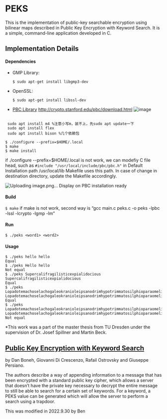 # PEKS

This is the implementation of public-key searchable encryption using bilinear maps described in 
Public Key Encryption with Keyword Search. It is a simple, command-line application developed in C.

## Implementation Details

#### Dependencies

* GMP Library: 

  ```$ sudo apt-get install libgmp3-dev```
* OpenSSL: 

  ```$ sudo apt-get install libssl-dev```
* [PBC Library](https://crypto.stanford.edu/pbc)
http://crypto.stanford.edu/pbc/download.html
![image](https://user-images.githubusercontent.com/40285558/193268795-831ebc8a-05d9-4b1f-89d3-16a76df14fc5.png)
 ```

  sudo apt install m4 %注意小写m，装不上，先sudo apt update一下
  sudo apt install flex
  sudo apt install bison %几个依赖包
  ```

  ```
  $ ./configure --prefix=$HOME/.local
  $ make
  $ make install
  ```
  if ./configure --prefix=$HOME/.local is not work, we can modefiy C file head, such as 
    ```
  #include "/usr/local/include/pbc/pbc.h"
    ```
    in Default Installation path  /usr/local/lib
  Makefile uses this path. In case of change in destination directory, update the Makefile accordingly.
  
  ![Uploading image.png…]()
  Display on PBC installation ready

#### Build

   ```$ make```
   if make is not work, second way is “gcc main.c peks.c -o peks -lpbc -lssl -lcrypto -lgmp -lm”

#### Run

   ```$ ./peks <word1> <word2>```

#### Usage

```
$ ./peks hello hello
Equal
$ ./peks Hello hello
Not equal
$ ./peks Supercalifragilisticexpialidocious Supercalifragilisticexpialidocious
Equal
$ ./peks Lopadotemachoselachogaleokranioleipsanodrimhypotrimmatosilphioparaomelitokatakechymenokichlepikossyphophattoperisteralektryonoptekephalliokigklopeleiolagoiosiraiobaphetraganopterygon Lopadotemachoselachogaleokranioleipsanodrimhypotrimmatosilphioparaomelitokatakechymenokichlepikossyphophattoperisteralektryonoptekephalliokigklopeleiolagoiosiraiobaphetraganopterygon
Equal
$ ./peks Lopadotemachoselachogaleokranioleipsanodrimhypotrimmatosilphioparaomelitokatakechymenokichlepikossyphophattoperisteralektryonoptekephalliokigklopeleiolagoiosiraiobaphetraganopterygon Lopadotemachoselachogaleokranioleipsanodrimhypotrimmatosilphioparaomelitokatakechymenokichlepikossyphophattoperisteraletryonoptekephalliokigklopeleiolagoiosiraiobaphetraganopterygon
Not equal
```

*This work was a part of the master thesis from TU Dresden under the supervision of Dr. Josef Spillner and Martin Beck.

## [Public Key Encryption with Keyword Search](http://eprint.iacr.org/2003/195.pdf) 

by Dan Boneh, Giovanni Di Crescenzo, Rafail Ostrovsky and Giuseppe Persiano.

The authors describe a way of appending information to a message that has 
been encrypted with a standard  public key cipher, which allows a server 
that doesn’t have the private key necessary to  decrypt the entire message
to still be able to search for a certain set of keywords. For a keyword, a 
PEKS value can be generated which will allow the server to perform a search
using a trapdoor.

This was modified in 2022.9.30 by Ben
